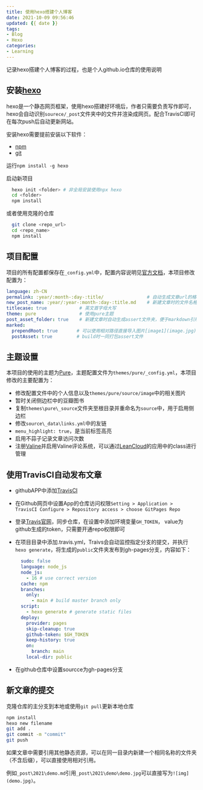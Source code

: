 ```yaml
---
title: 使用hexo搭建个人博客
date: 2021-10-09 09:56:46
updated: {{ date }}
tags: 
- Blog
- Hexo
categories:
- Learning
---
```

记录hexo搭建个人博客的过程，也是个人github.io仓库的使用说明


## 安装[hexo](https://hexo.io/zh-cn/docs/)
hexo是一个静态网页框架，使用hexo搭建好环境后，作者只需要负责写作即可，hexo会自动识别`sourece/_post`文件夹中的文件并渲染成网页。配合TravisCI即可在每次push后自动更新网站。

安装hexo需要提前安装以下软件：
* [npm](https://nodejs.org/en/download/)
* [git](https://git-scm.com/downloads)
  
运行`npm install -g hexo`

启动新项目
```bash
  hexo init <folder> # 非全局安装使用npx hexo
  cd <folder>
  npm install
```
或者使用克隆的仓库
```bash
  git clone <repo_url>
  cd <repo_name>
  npm install
```
## 项目配置
项目的所有配置都保存在`_config.yml`中，配置内容说明见[官方文档](https://hexo.io/zh-cn/docs/configuration)，本项目修改配置为：
```yml
language: zh-CN
permalink: :year/:month-:day-:title/                # 自动生成文章url的格式
new_post_name: :year/:year-:month-:day-:title.md    # 新建文章时的文件名格式
titlecase: true            # 英文首字母大写
theme: pure                # 使用pure主题
post_asset_folder: true    # 新建文章时自动生成assert文件夹，便于markdown引用图片等资源
marked:
  prependRoot: true       # 可以使用相对路径直接导入图片[image1](image.jpg)
  postAsset: true         # build时一同打包assert文件
```
## 主题设置
本项目的使用的主题为[Pure](https://github.com/cofess/hexo-theme-pure)，主题配置文件为`themes/pure/_config.yml`，本项目修改的主要配置为：
* 修改配置文件中的个人信息以及`themes/pure/source/image`中的相关图片
* 暂时关闭侧边栏中的豆瓣图书
* 复制`themes\pure\_source`文件夹至根目录并重命名为`source`中，用于启用侧边栏
* 修改`source\_data\links.yml`中的友链
* `menu_highlight: true`，是当前标签高亮
* 启用不蒜子记录文章访问次数
* 注册[Valine](https://valine.js.org/)并启用Valine评论系统，可以通过[LeanCloud](https://console.leancloud.cn/apps)的应用中的class进行管理

## 使用TravisCI自动发布文章
* githubAPP中添加[TravisCI](https://github.com/marketplace/travis-ci)
* 在Github网页中设置App的仓库访问权限`Setting > Application > TravisCI Configure > Repository access > choose GitPages Repo`
* 登录[Travis官网](https://www.travis-ci.com/)，同步仓库，在设置中添加环境变量`GH_TOKEN`， value为github生成的token，只需要开通repo权限即可
* 在项目目录中添加.travis.yml，Traivs会自动监控指定分支的提交，并执行`hexo generate`，将生成的`public`文件夹发布到gh-pages分支，内容如下：
  ```yml
    sudo: false
    language: node_js
    node_js:
      - 16 # use correct version
    cache: npm
    branches:
      only:
        - main # build master branch only
    script:
      - hexo generate # generate static files
    deploy:
      provider: pages
      skip-cleanup: true
      github-token: $GH_TOKEN
      keep-history: true
      on:
        branch: main
      local-dir: public
  ```
  
* 在github仓库中设置sourcce为gh-pages分支

## 新文章的提交
克隆仓库的主分支到本地或使用`git pull`更新本地仓库
```bash
npm install
hexo new filename
git add .
git commit -m "commit"
git push
```

如果文章中需要引用其他静态资源，可以在同一目录内新建一个相同名称的文件夹（不含后缀），可以直接使用相对引用。

例如`_post\2021\demo.md`引用`_post\2021\demo\demo.jpg`可以直接写为`![img](demo.jpg)`。